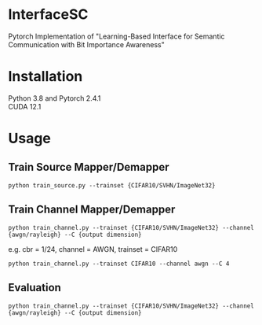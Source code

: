 # InterfaceSC
Pytorch Implementation of "Learning-Based Interface for Semantic Communication with Bit Importance Awareness"
# Installation
Python 3.8 and Pytorch 2.4.1<br>
CUDA 12.1
# Usage
## Train Source Mapper/Demapper
``` 
python train_source.py --trainset {CIFAR10/SVHN/ImageNet32}
```
## Train Channel Mapper/Demapper
``` 
python train_channel.py --trainset {CIFAR10/SVHN/ImageNet32} --channel {awgn/rayleigh} --C {output dimension}
```
e.g. cbr = 1/24, channel = AWGN, trainset = CIFAR10
``` 
python train_channel.py --trainset CIFAR10 --channel awgn --C 4
```
## Evaluation
``` 
python train_channel.py --trainset {CIFAR10/SVHN/ImageNet32} --channel {awgn/rayleigh} --C {output dimension}
```
